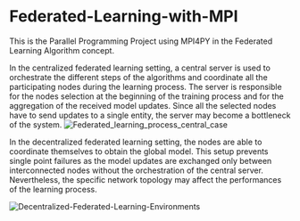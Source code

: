 # Federated-Learning-with-MPI
This is the Parallel Programming Project using MPI4PY in the Federated Learning Algorithm concept. 

In the centralized federated learning setting, a central server is used to orchestrate the different steps of the algorithms and coordinate all the participating nodes during the learning process. The server is responsible for the nodes selection at the beginning of the training process and for the aggregation of the received model updates. Since all the selected nodes have to send updates to a single entity, the server may become a bottleneck of the system.
![Federated_learning_process_central_case](https://user-images.githubusercontent.com/53828158/145125741-a438e4cf-2519-476b-88f1-316c0df14aac.png)

In the decentralized federated learning setting, the nodes are able to coordinate themselves to obtain the global model. This setup prevents single point failures as the model updates are exchanged only between interconnected nodes without the orchestration of the central server. Nevertheless, the specific network topology may affect the performances of the learning process. 

![Decentralized-Federated-Learning-Environments](https://user-images.githubusercontent.com/53828158/145125956-70d59c9e-6f66-4dee-8b8f-d0a1d592f79f.png)
